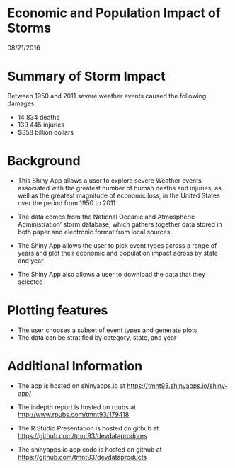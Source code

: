 Economic and Population Impact of Storms
========================================================
08/21/2016


Summary of Storm Impact
========================================================



Between 1950 and 2011 severe weather events caused the following damages:

 - 14 834 deaths
 - 139 445 injuries
 - $358 billion dollars
 

Background
========================================================

- This Shiny App allows a user to explore severe Weather events associated with the     greatest number of human deaths and injuries, as well as the greatest magnitude of economic loss, in the United States over the period from 1950 to 2011 

- The data comes from the National Oceanic and Atmospheric Administration’ storm database, which gathers together data stored in both paper and electronic format from local sources.
  
- The Shiny App allows the user to pick event types across a range of years and plot their economic and population impact across by state and year
  
- The Shiny App also allows a user to download the data that they selected


Plotting features
========================================================
- The user chooses a subset of event types and generate plots
- The data can be stratified by category, state, and year


Additional Information
========================================================

- The app is hosted on shinyapps.io at  https://tmnt93.shinyapps.io/shiny-app/

- The indepth report is hosted on rpubs at http://www.rpubs.com/tmnt93/179418

- The R Studio Presentation is hosted on github at https://github.com/tmnt93/devdataprodpres

- The shinyapps.io app code is hosted on github at https://github.com/tmnt93/devdataproducts
